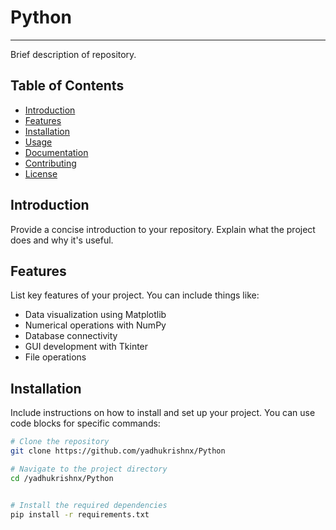 # Python
***



Brief description of  repository.

## Table of Contents
- [Introduction](#introduction)
- [Features](#features)
- [Installation](#installation)
- [Usage](#usage)
- [Documentation](#documentation)
- [Contributing](#contributing)
- [License](#license)

## Introduction

Provide a concise introduction to your repository. Explain what the project does and why it's useful.

## Features

List key features of your project. You can include things like:
- Data visualization using Matplotlib
- Numerical operations with NumPy
- Database connectivity
- GUI development with Tkinter
- File operations

## Installation

Include instructions on how to install and set up your project. You can use code blocks for specific commands:

```bash
# Clone the repository
git clone https://github.com/yadhukrishnx/Python

# Navigate to the project directory
cd /yadhukrishnx/Python


# Install the required dependencies
pip install -r requirements.txt
